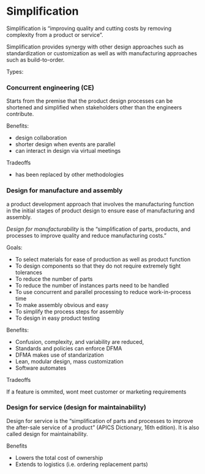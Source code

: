 # Simplification

Simplification is “improving quality and cutting costs by removing complexity from a product or service”.

Simplification provides synergy with other design approaches such as
standardization or customization as well as with manufacturing approaches such as build-to-order.

Types:

### Concurrent engineering (CE)

Starts from the premise that the product design processes can be shortened and simplified when stakeholders other than the engineers contribute.

Benefits:

- design collaboration
- shorter design when events are parallel
- can interact in design via virtual meetings

Tradeoffs

- has been replaced by other methodologies

### Design for manufacture and assembly

a product development approach that involves the manufacturing function in the initial stages of product
design to ensure ease of manufacturing and assembly.

*Design for manufacturability* is the “simplification of parts, products, and processes to improve
quality and reduce manufacturing costs.”

Goals:

- To select materials for ease of production as well as product function
- To design components so that they do not require extremely tight tolerances
- To reduce the number of parts
- To reduce the number of instances parts need to be handled
- To use concurrent and parallel processing to reduce work-in-process time
- To make assembly obvious and easy
- To simplify the process steps for assembly
- To design in easy product testing

Benefits:

- Confusion, complexity, and variability are reduced,
- Standards and policies can enforce DFMA
- DFMA makes use of standarization
- Lean, modular design, mass customization
- Software automates

Tradeoffs

If a feature is ommited, wont meet customer or marketing requirements

### Design for service (design for maintainability)

Design for service is the “simplification of parts and processes to improve the after-sale service of a
product” (APICS Dictionary, 16th edition). It is also called design for maintainability.

Benefits

- Lowers the total cost of ownership
- Extends to logistics (i.e. ordering replacement parts)